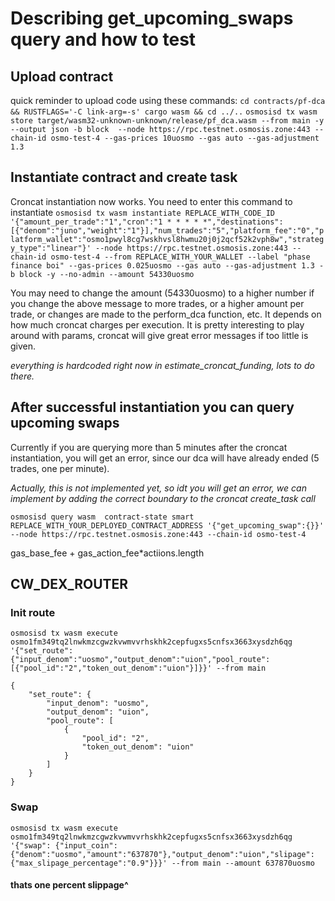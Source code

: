 # Describing get_upcoming_swaps query and how to test

## Upload contract
quick reminder to upload code using these commands:
`cd contracts/pf-dca && RUSTFLAGS='-C link-arg=-s' cargo wasm && cd ../..`
`osmosisd tx wasm store target/wasm32-unknown-unknown/release/pf_dca.wasm --from main -y --output json -b block  --node https://rpc.testnet.osmosis.zone:443 --chain-id osmo-test-4 --gas-prices 10uosmo --gas auto --gas-adjustment 1.3`

## Instantiate contract and create task
Croncat instantiation now works. You need to enter this command to instantiate
`osmosisd tx wasm instantiate REPLACE_WITH_CODE_ID '{"amount_per_trade":"1","cron":"1 * * * * *","destinations":[{"denom":"juno","weight":"1"}],"num_trades":"5","platform_fee":"0","platform_wallet":"osmo1pwyl8cg7wskhvsl8hwmu20j0j2qcf52k2vph8w","strategy_type":"linear"}' --node https://rpc.testnet.osmosis.zone:443 --chain-id osmo-test-4 --from REPLACE_WITH_YOUR_WALLET --label "phase finance boi" --gas-prices 0.025uosmo --gas auto --gas-adjustment 1.3 -b block -y --no-admin --amount 54330uosmo`

You may need to change the amount (54330uosmo) to a higher number if you change the above message to more trades, or a higher amount per trade, or changes are made to the perform_dca function, etc. It depends on how much croncat charges per execution. It is pretty interesting to play around with params, croncat will give great error messages if too little is given. 

*everything is hardcoded right now in estimate_croncat_funding, lots to do there.*

## After successful instantiation you can query upcoming swaps
Currently if you are querying more than 5 minutes after the croncat instantiation, you will get an error, since our dca will have already ended (5 trades, one per minute).

*Actually, this is not implemented yet, so idt you will get an error, we can implement by adding the correct boundary to the croncat create_task call*

`osmosisd query wasm  contract-state smart REPLACE_WITH_YOUR_DEPLOYED_CONTRACT_ADDRESS '{"get_upcoming_swap":{}}' --node https://rpc.testnet.osmosis.zone:443 --chain-id osmo-test-4`



gas_base_fee + gas_action_fee*actiions.length


## CW_DEX_ROUTER

### Init route
`osmosisd tx wasm execute osmo1fm349tq2lnwkmzcgwzkvwmvvrhskhk2cepfugxs5cnfsx3663xysdzh6qg '{"set_route": {"input_denom":"uosmo","output_denom":"uion","pool_route":[{"pool_id":"2","token_out_denom":"uion"}]}}' --from main`

```
{
    "set_route": {
        "input_denom": "uosmo",
        "output_denom": "uion",
        "pool_route": [
            {
                "pool_id": "2",
                "token_out_denom": "uion"
            }
        ]
    }
}
```

### Swap

`osmosisd tx wasm execute osmo1fm349tq2lnwkmzcgwzkvwmvvrhskhk2cepfugxs5cnfsx3663xysdzh6qg '{"swap": {"input_coin":{"denom":"uosmo","amount":"637870"},"output_denom":"uion","slipage":{"max_slipage_percentage":"0.9"}}}' --from main --amount 637870uosmo`
#### thats one percent slippage^